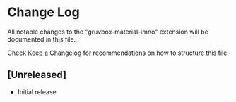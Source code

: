 # Change Log

All notable changes to the "gruvbox-material-imno" extension will be documented in this file.

Check [Keep a Changelog](http://keepachangelog.com/) for recommendations on how to structure this file.

## [Unreleased]

- Initial release
